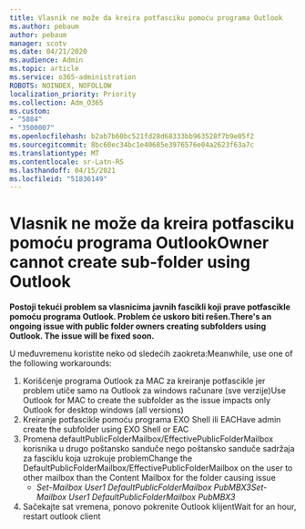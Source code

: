 ```yaml
---
title: Vlasnik ne može da kreira potfasciku pomoću programa Outlook
ms.author: pebaum
author: pebaum
manager: scotv
ms.date: 04/21/2020
ms.audience: Admin
ms.topic: article
ms.service: o365-administration
ROBOTS: NOINDEX, NOFOLLOW
localization_priority: Priority
ms.collection: Adm_O365
ms.custom:
- "5884"
- "3500007"
ms.openlocfilehash: b2ab7b60bc521fd28d68333bb963528f7b9e05f2
ms.sourcegitcommit: 8bc60ec34bc1e40685e3976576e04a2623f63a7c
ms.translationtype: MT
ms.contentlocale: sr-Latn-RS
ms.lasthandoff: 04/15/2021
ms.locfileid: "51836149"
---
```

# <a name="owner-cannot-create-sub-folder-using-outlook"></a><span data-ttu-id="025bd-102">Vlasnik ne može da kreira potfasciku pomoću programa Outlook</span><span class="sxs-lookup"><span data-stu-id="025bd-102">Owner cannot create sub-folder using Outlook</span></span>

<span data-ttu-id="025bd-103">**Postoji tekući problem sa vlasnicima javnih fascikli koji prave potfascikle pomoću programa Outlook. Problem će uskoro biti rešen.**</span><span class="sxs-lookup"><span data-stu-id="025bd-103">**There's an ongoing issue with public folder owners creating subfolders using Outlook. The issue will be fixed soon.**</span></span>

<span data-ttu-id="025bd-104">U međuvremenu koristite neko od sledećih zaokreta:</span><span class="sxs-lookup"><span data-stu-id="025bd-104">Meanwhile, use one of the following workarounds:</span></span>

1. <span data-ttu-id="025bd-105">Korišćenje programa Outlook za MAC za kreiranje potfascikle jer problem utiče samo na Outlook za windows računare (sve verzije)</span><span class="sxs-lookup"><span data-stu-id="025bd-105">Use Outlook for MAC to create the subfolder as the issue impacts only Outlook for desktop windows (all versions)</span></span>
2. <span data-ttu-id="025bd-106">Kreiranje potfascikle pomoću programa EXO Shell ili EAC</span><span class="sxs-lookup"><span data-stu-id="025bd-106">Have admin create the subfolder using EXO Shell or EAC</span></span>
3. <span data-ttu-id="025bd-107">Promena defaultPublicFolderMailbox/EffectivePublicFolderMailbox korisnika u drugo poštansko sanduče nego poštansko sanduče sadržaja za fasciklu koja uzrokuje problem</span><span class="sxs-lookup"><span data-stu-id="025bd-107">Change the DefaultPublicFolderMailbox/EffectivePublicFolderMailbox on the user to other mailbox than the Content Mailbox for the folder causing issue</span></span>  
    - <span data-ttu-id="025bd-108">*Set-Mailbox User1 DefaultPublicFolderMailbox PubMBX3*</span><span class="sxs-lookup"><span data-stu-id="025bd-108">*Set-Mailbox User1 DefaultPublicFolderMailbox PubMBX3*</span></span>
4. <span data-ttu-id="025bd-109">Sačekajte sat vremena, ponovo pokrenite Outlook klijent</span><span class="sxs-lookup"><span data-stu-id="025bd-109">Wait for an hour, restart outlook client</span></span>